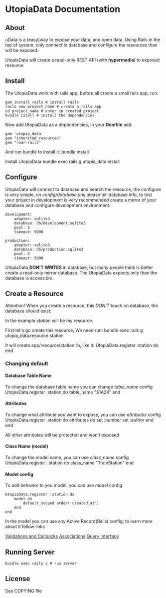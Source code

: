 # UtopiaData Documentation

## About
uData is a (easy)way to expose your data, and open data. Using Rails in the top of system, only connect in database and configure the resources than will be exposed.

UtopiaData will create a read-only REST API (with **hypermedia**) to exposed resource

## Install
The UtopiaData work with rails app, before all create a small rails app, run:

	gem install rails # install rails
	rails new project_name # create a rails app
	cd project_name # enter in created project
	bundle istall # install the dependencies

Now add UtopiaData as a dependencies, in your **Gemfile** add:

	gem 'utopia_data'
	gem "inherited_resources"
	gem "roar-rails"

And run bundle to install it:
	bundle install

Install UtopiaData
	bundle exec rails g utopia_data:install

## Configure
UtopiaData will connect to database and search the resource, the configure is very simple, on *config/database.yml* please tell database info, to test your project in development is very recommended create a mirror of your database and configure development environment:

	development:
		adapter: sqlite3
		database: db/development.sqlite3
		pool: 5
		timeout: 5000

	production:
		adapter: sqlite3
		database: db/production.sqlite3
		pool: 5
		timeout: 5000

UtopiaData **DON'T WRITES** in database, but many people think is better create a read-only mirror database. The UtopiaData expects only than the database is accessible.

## Create a Resource
Attention! When you create a resource, this *DON'T* touch on database, the database should exist:

In the example *station* will be my resource.

First let's go create this resource, We need run:
	bundle exec rails g utopia_data:resource station

It will create app/resource/station.rb, like it:
	UtopiaData.register :station do
	end

### Changing default
#### Database Table Name
To change the database table name you can change *table_name* config
	UtopiaData.register :station do
		table_name "S1A24"
	end

#### Attributes
To change what attribute you want to expose, you can use *attributes* config
	UtopiaData.register :station do
		attributes do
			set :number
			set :author
		end
	end

All other attributes will be protected and won't exposed

#### Class Name (model)
To change the model name, you can use *class_name* config
	UtopiaData.register : station do
		class_name "TrainStation"
	end

#### Model config
To add behavior to you model, you can use *model* config
  
	UtopiaData.register :station do
		model do
			default_scoped order('created_at')
		end
	end

In the *model* you can use any Active Record(Rails) config, to learn more about it follow links 

[Validations and Callbacks](http://guides.rubyonrails.org/active_record_validations_callbacks.html)
[Associations](http://guides.rubyonrails.org/association_basics.html)
[Query Interface](http://guides.rubyonrails.org/active_record_querying.html)

## Running Server
	bundle exec rails s # run server

## License
See COPYING file
